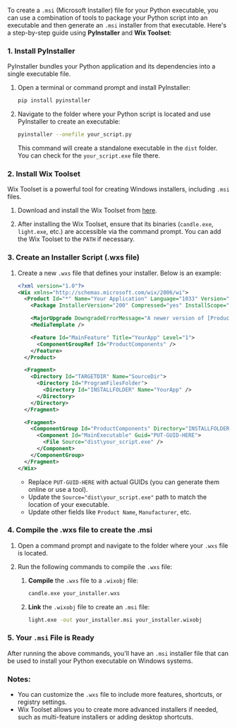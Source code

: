 To create a `.msi` (Microsoft Installer) file for your Python executable, you can use a combination of tools to package your Python script into an executable and then generate an `.msi` installer from that executable. Here's a step-by-step guide using **PyInstaller** and **Wix Toolset**:

### 1. Install PyInstaller
PyInstaller bundles your Python application and its dependencies into a single executable file.

1. Open a terminal or command prompt and install PyInstaller:
   ```bash
   pip install pyinstaller
   ```

2. Navigate to the folder where your Python script is located and use PyInstaller to create an executable:
   ```bash
   pyinstaller --onefile your_script.py
   ```

   This command will create a standalone executable in the `dist` folder. You can check for the `your_script.exe` file there.

### 2. Install Wix Toolset
Wix Toolset is a powerful tool for creating Windows installers, including `.msi` files.

1. Download and install the Wix Toolset from [here](https://wixtoolset.org/).

2. After installing the Wix Toolset, ensure that its binaries (`candle.exe`, `light.exe`, etc.) are accessible via the command prompt. You can add the Wix Toolset to the `PATH` if necessary.

### 3. Create an Installer Script (.wxs file)

1. Create a new `.wxs` file that defines your installer. Below is an example:

   ```xml
   <?xml version="1.0"?>
   <Wix xmlns="http://schemas.microsoft.com/wix/2006/wi">
     <Product Id="*" Name="Your Application" Language="1033" Version="1.0.0.0" Manufacturer="Your Company" UpgradeCode="PUT-GUID-HERE">
       <Package InstallerVersion="200" Compressed="yes" InstallScope="perMachine" />

       <MajorUpgrade DowngradeErrorMessage="A newer version of [ProductName] is already installed." />
       <MediaTemplate />

       <Feature Id="MainFeature" Title="YourApp" Level="1">
         <ComponentGroupRef Id="ProductComponents" />
       </Feature>
     </Product>

     <Fragment>
       <Directory Id="TARGETDIR" Name="SourceDir">
         <Directory Id="ProgramFilesFolder">
           <Directory Id="INSTALLFOLDER" Name="YourApp" />
         </Directory>
       </Directory>
     </Fragment>

     <Fragment>
       <ComponentGroup Id="ProductComponents" Directory="INSTALLFOLDER">
         <Component Id="MainExecutable" Guid="PUT-GUID-HERE">
           <File Source="dist\your_script.exe" />
         </Component>
       </ComponentGroup>
     </Fragment>
   </Wix>
   ```

   - Replace `PUT-GUID-HERE` with actual GUIDs (you can generate them online or use a tool).
   - Update the `Source="dist\your_script.exe"` path to match the location of your executable.
   - Update other fields like `Product Name`, `Manufacturer`, etc.

### 4. Compile the .wxs file to create the .msi

1. Open a command prompt and navigate to the folder where your `.wxs` file is located.

2. Run the following commands to compile the `.wxs` file:

   1. **Compile** the `.wxs` file to a `.wixobj` file:
      ```bash
      candle.exe your_installer.wxs
      ```

   2. **Link** the `.wixobj` file to create an `.msi` file:
      ```bash
      light.exe -out your_installer.msi your_installer.wixobj
      ```

### 5. Your `.msi` File is Ready
After running the above commands, you'll have an `.msi` installer file that can be used to install your Python executable on Windows systems.

### Notes:
- You can customize the `.wxs` file to include more features, shortcuts, or registry settings.
- Wix Toolset allows you to create more advanced installers if needed, such as multi-feature installers or adding desktop shortcuts.
